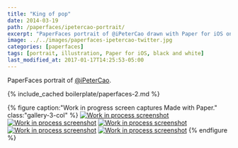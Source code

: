 ```yaml
---
title: "King of pop"
date: 2014-03-19
path: /paperfaces/ipetercao-portrait/
excerpt: "PaperFaces portrait of @iPeterCao drawn with Paper for iOS on an iPad."
image: ../../images/paperfaces-ipetercao-twitter.jpg
categories: [paperfaces]
tags: [portrait, illustration, Paper for iOS, black and white]
last_modified_at: 2017-01-17T14:25:53-05:00
---
```


PaperFaces portrait of [@iPeterCao](https://twitter.com/iPeterCao).

{% include_cached boilerplate/paperfaces-2.md %}

{% figure caption:"Work in progress screen captures Made with Paper." class:"gallery-3-col" %}
[![Work in process screenshot](../../images/paperfaces-ipetercao-process-1-600.jpg)](../../images/paperfaces-ipetercao-process-1-lg.jpg)
[![Work in process screenshot](../../images/paperfaces-ipetercao-process-2-600.jpg)](../../images/paperfaces-ipetercao-process-2-lg.jpg)
[![Work in process screenshot](../../images/paperfaces-ipetercao-process-3-600.jpg)](../../images/paperfaces-ipetercao-process-3-lg.jpg)
[![Work in process screenshot](../../images/paperfaces-ipetercao-process-4-600.jpg)](../../images/paperfaces-ipetercao-process-4-lg.jpg)
[![Work in process screenshot](../../images/paperfaces-ipetercao-process-5-600.jpg)](../../images/paperfaces-ipetercao-process-5-lg.jpg)
{% endfigure %}
